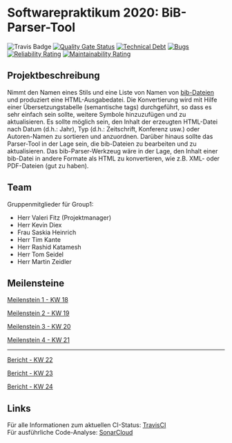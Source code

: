 # Softwarepraktikum 2020: BiB-Parser-Tool

![Travis Badge](https://travis-ci.com/timkante/bibParser.svg?branch=master "TravisCI - Status")
[![Quality Gate Status](https://sonarcloud.io/api/project_badges/measure?project=timkante_bibParser&metric=alert_status)](https://sonarcloud.io/dashboard?id=timkante_bibParser)
[![Technical Debt](https://sonarcloud.io/api/project_badges/measure?project=timkante_bibParser&metric=sqale_index)](https://sonarcloud.io/dashboard?id=timkante_bibParser)
[![Bugs](https://sonarcloud.io/api/project_badges/measure?project=timkante_bibParser&metric=bugs)](https://sonarcloud.io/dashboard?id=timkante_bibParser)
[![Reliability Rating](https://sonarcloud.io/api/project_badges/measure?project=timkante_bibParser&metric=reliability_rating)](https://sonarcloud.io/dashboard?id=timkante_bibParser)
[![Maintainability Rating](https://sonarcloud.io/api/project_badges/measure?project=timkante_bibParser&metric=sqale_rating)](https://sonarcloud.io/dashboard?id=timkante_bibParser)

## Projektbeschreibung

Nimmt den Namen eines Stils und eine Liste von Namen von [bib-Dateien](https://de.wikipedia.org/wiki/BibTeX) und produziert eine HTML-Ausgabedatei. Die Konvertierung wird mit Hilfe einer Übersetzungstabelle (semantische tags) durchgeführt, so dass es sehr einfach sein sollte, weitere Symbole hinzuzufügen und zu aktualisieren. Es sollte möglich sein, den Inhalt der erzeugten HTML-Datei nach Datum (d.h.: Jahr), Typ (d.h.: Zeitschrift, Konferenz usw.) oder Autoren-Namen zu sortieren und anzuordnen. Darüber hinaus sollte das Parser-Tool in der Lage sein, die bib-Dateien zu bearbeiten und zu aktualisieren. Das bib-Parser-Werkzeug wäre in der Lage, den Inhalt einer bib-Datei in andere Formate als HTML zu konvertieren, wie z.B. XML- oder PDF-Dateien (gut zu haben).

## Team

Gruppenmitglieder für Group1:

+ Herr Valeri Fitz (Projektmanager)
+ Herr Kevin Diex
+ Frau Saskia Heinrich
+ Herr Tim Kante
+ Herr Rashid Katamesh
+ Herr Tom Seidel
+ Herr Martin Zeidler

## Meilensteine

[Meilenstein 1 - KW 18](doc/milestone1/berichtGroup1KW18.md "Bericht der KW 18")

[Meilenstein 2 - KW 19](doc/milestone2/berichtGroup1KW19.md "Bericht der KW 19")

[Meilenstein 3 - KW 20](doc/milestone3/berichtGroup1KW20.md "Bericht der KW 20")

[Meilenstein 4 - KW 21](doc/milestone4/berichtGroup1KW21.md "Bericht der KW 21")

---

[Bericht - KW 22](doc/Berichte/berichtGroup1KW22.md "Bericht der KW 22")

[Bericht - KW 23](doc/Berichte/berichtGroup1KW23.md "Bericht der KW 23")

[Bericht - KW 24](doc/Berichte/berichtGroup1KW24.md "Bericht der KW 24")

## Links

Für alle Informationen zum aktuellen CI-Status: [TravisCI](https://travis-ci.com/github/timkante/bibParser "TravisCI") \
Für ausführliche Code-Analyse: [SonarCloud](https://sonarcloud.io/dashboard?id=timkante_bibParser "SonarCloud.io")
